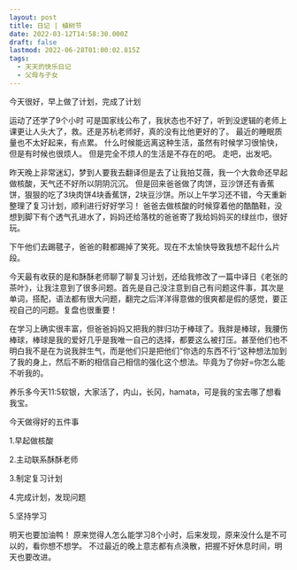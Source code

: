 ```yaml
---
layout: post
title: 日记 | 植树节
date: 2022-03-12T14:58:30.000Z
draft: false
lastmod: 2022-06-28T01:00:02.815Z
tags:
  - 天天的快乐日记
  - 父母与子女
---
```

今天很好，早上做了计划，完成了计划

运动了还学了9个小时
可是国家线公布了，我状态也不好了，听到没逻辑的老师上课更让人头大了，救。还是苏杭老师好，真的没有比他更好的了。
最近的睡眠质量也不太好起来，有点累。
什么时候能远离这种生活，虽然有时候学习很愉快，但是有时候也很烦人。
但是完全不烦人的生活是不存在的吧。
走吧，出发吧。

昨天晚上非常迷幻，梦到人要我去翻译但是去了让我拍艾薇，我一个大救命还早起做核酸，天气还不好所以阴阴沉沉。
但是回来爸爸做了肉饼，豆沙饼还有香蕉饼，狠狠的吃了3块肉饼4块香蕉饼，2块豆沙饼。所以上午学习还不错，今天重新整理了复习计划，顺利进行好好学习！
爸爸去做核酸的时候穿着他的酷酷鞋，没想到脚下有个透气孔进水了，妈妈还给落枕的爸爸寄了我给妈妈买的绿丝巾，很好玩。

下午他们去踢毽子，爸爸的鞋都踢掉了笑死。现在不太愉快导致我想不起什么片段。

今天最有收获的是和酥酥老师聊了聊复习计划，还给我修改了一篇中译日《老张的茶叶》，让我注意到了很多问题。首先是自己没注意到自己有问题这件事，其次是单词，搭配，语法都有很大问题，翻完之后洋洋得意做的很爽都是假的感觉，要正视自己的问题。复盘也很重要！

在学习上确实很丰富，但爸爸妈妈又把我的胖归功于棒球了。我胖是棒球，我腰伤棒球，棒球是我的爱好几乎是我唯一自己的选择，都要这么被打压。甚至他们也不明白我不是在为说我胖生气，而是他们只是把他们“你选的东西不行”这种想法加到了我的身上，然后不断的相信自己相信的强化这个想法。毕竟为了你好=你怎么能不听我的。

养乐多今天11:5软银，大家活了，内山，长冈，hamata，可是我的宝去哪了想看我宝。

今天做得好的五件事

1.早起做核酸

2.主动联系酥酥老师

3.制定复习计划

4.完成计划，发现问题

5.坚持学习

明天也要加油鸭！
原来觉得人怎么能学习8个小时，后来发现，原来没什么是不可以的，看你想不想学。
不过最近的晚上意志都有点涣散，把握不好休息时间，明天也要改进。
